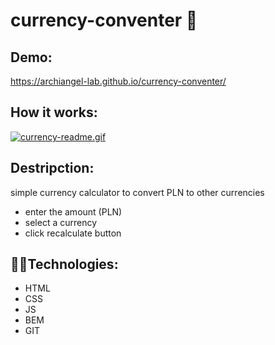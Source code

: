 # currency-conventer :money_with_wings:


## Demo:
https://archiangel-lab.github.io/currency-conventer/

## How it works:
[![currency-readme.gif](https://i.postimg.cc/sgw7fBkx/currency-readme.gif)](https://postimg.cc/ZWvCVqKz)


## Destripction:
simple currency calculator to convert PLN to other currencies
- enter the amount (PLN)
- select a currency
- click recalculate button

## 👩‍💻Technologies:
- HTML
- CSS
- JS
- BEM
- GIT

